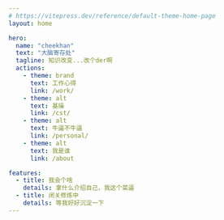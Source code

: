 ```yaml
---
# https://vitepress.dev/reference/default-theme-home-page
layout: home

hero:
  name: "cheekhan"
  text: "大脑寄存处"
  tagline: 知识改变...改个der啊
  actions:
    - theme: brand
      text: 工作心得
      link: /work/
    - theme: alt
      text: 基操
      link: /cst/
    - theme: alt
      text: 牛逼不牛逼
      link: /personal/
    - theme: alt
      text: 我是谁
      link: /about

features:
  - title: 我会个啥
    details: 拿什么介绍自己，我这个菜逼
  - title: 闭关修炼中
    details: 等我好好沉淀一下
---
```


